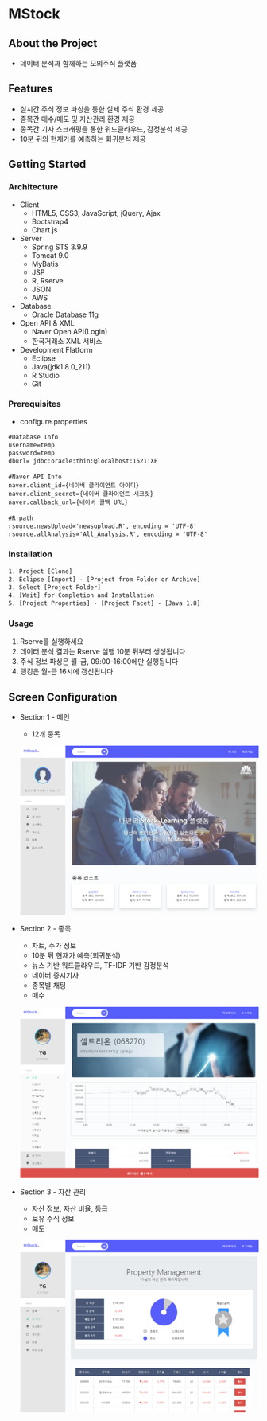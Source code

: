 # MStock

## About the Project

- 데이터 분석과 함께하는 모의주식 플랫폼



## Features

- 실시간 주식 정보 파싱을 통한 실제 주식 환경 제공
- 종목간 매수/매도 및 자산관리 환경 제공
- 종목간 기사 스크래핑을 통한 워드클라우드, 감정분석 제공
- 10분 뒤의 현재가를 예측하는 회귀분석 제공



## Getting Started

### Architecture

- Client
  - HTML5, CSS3, JavaScript, jQuery, Ajax
  - Bootstrap4
  - Chart.js
- Server
  - Spring STS 3.9.9
  - Tomcat 9.0
  - MyBatis
  - JSP
  - R, Rserve
  - JSON
  - AWS
- Database
  - Oracle Database 11g
- Open API & XML
  - Naver Open API(Login)
  - 한국거래소 XML 서비스
- Development Flatform
  - Eclipse
  - Java(jdk1.8.0_211)
  - R Studio
  - Git

### Prerequisites

- configure.properties

```
#Database Info
username=temp
password=temp
dburl= jdbc:oracle:thin:@localhost:1521:XE

#Naver API Info
naver.client_id={네이버 클라이언트 아이디}
naver.client_secret={네이버 클라이언트 시크릿}
naver.callback_url={네이버 콜백 URL}

#R path
rsource.newsUpload='newsupload.R', encoding = 'UTF-8'
rsource.allAnalysis='All_Analysis.R', encoding = 'UTF-8'
```

### Installation

	1. Project [Clone]
 	2. Eclipse [Import] - [Project from Folder or Archive]
 	3. Select [Project Folder]
 	4. [Wait] for Completion and Installation
 	5. [Project Properties] - [Project Facet] - [Java 1.8]

### Usage

1. Rserve를 실행하세요
2. 데이터 분석 결과는 Rserve 실행 10분 뒤부터 생성됩니다
3. 주식 정보 파싱은 월-금, 09:00-16:00에만 실행됩니다
4. 랭킹은 월-금 16시에 갱신됩니다



## Screen Configuration

- Section 1 - 메인

  - 12개 종목

  ![](./img/main.PNG)



- Section 2 - 종목

  - 차트, 주가 정보
  - 10분 뒤 현재가 예측(회귀분석)
  - 뉴스 기반 워드클라우드, TF-IDF 기반 감정분석
  - 네이버 증시기사
  - 종목별 채팅
  - 매수

  ![](./img/stock.PNG)

  

- Section 3 - 자산 관리

  - 자산 정보, 자산 비율, 등급
  - 보유 주식 정보
  - 매도

  ![](./img/property.png)

  